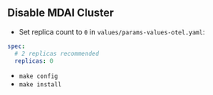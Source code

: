 ## Disable MDAI Cluster

- Set replica count to `0` in `values/params-values-otel.yaml`:

```yaml
spec:
  # 2 replicas recommended
  replicas: 0
```

- `make config`
- `make install`

